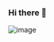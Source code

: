 ### Hi there 👋
![image](https://user-images.githubusercontent.com/87099497/216074662-2e299be4-ddf6-43ae-962b-edc98308ae90.png)

<!--
**julian624/julian624** is a ✨ _special_ ✨ repository because its `README.md` (this file) appears on your GitHub profile.

Here are some ideas to get you started:

- 🔭 I’m currently working on ...
- 🌱 I’m currently learning ...
- 👯 I’m looking to collaborate on ...
- 🤔 I’m looking for help with ...
- 💬 Ask me about ...
- 📫 How to reach me: ...
- 😄 Pronouns: ...
- ⚡ Fun fact: ...
-->
